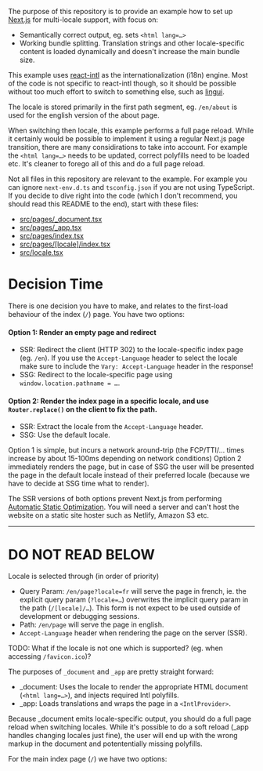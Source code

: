The purpose of this repository is to provide an example how to set up [Next.js][nextjs] for multi-locale support, with focus on:

- Semantically correct output, eg. sets `<html lang=…>`
- Working bundle splitting. Translation strings and other locale-specific content is loaded dynamically and doesn't increase the main bundle size.

This example uses [react-intl] as the internationalization (i18n) engine. Most of the code is not specific to react-intl though, so it should be possible without too much effort to switch to something else, such as [lingui].

The locale is stored primarily in the first path segment, eg. `/en/about` is used for the english version of the about page.

When switching then locale, this example performs a full page reload. While it certainly would be possible to implement it using a regular Next.js page transition, there are many considirations to take into account. For example the `<html lang=…>` needs to be updated, correct polyfills need to be loaded etc. It's cleaner to forego all of this and do a full page reload.

Not all files in this repository are relevant to the example. For example you can ignore `next-env.d.ts` and `tsconfig.json` if you are not using TypeScript. If you decide to dive right into the code (which I don't recommend, you should read this README to the end), start with these files:

- [src/pages/\_document.tsx](src/pages/_document.tsx)
- [src/pages/\_app.tsx](src/pages/_app.tsx)
- [src/pages/index.tsx](src/pages/index.tsx)
- [src/pages/[locale]/index.tsx](src/pages/[locale]/index.tsx)
- [src/locale.tsx](src/locale.tsx)

# Decision Time

There is one decision you have to make, and relates to the first-load behaviour of the index (`/`) page. You have two options:

#### Option 1: Render an empty page and redirect

- SSR: Redirect the client (HTTP 302) to the locale-specific index page (eg. `/en`). If you use the `Accept-Language` header to select the locale make sure to include the `Vary: Accept-Language` header in the response!
- SSG: Redirect to the locale-specific page using `window.location.pathname = …`.

#### Option 2: Render the index page in a specific locale, and use `Router.replace()` on the client to fix the path.

- SSR: Extract the locale from the `Accept-Language` header.
- SSG: Use the default locale.

Option 1 is simple, but incurs a network around-trip (the FCP/TTI/… times increase by about 15-100ms depending on network conditions) Option 2 immediately renders the page, but in case of SSG the user will be presented the page in the default locale instead of their preferred locale (because we have to decide at SSG time what to render).

The SSR versions of both options prevent Next.js from performing [Automatic Static Optimization](https://nextjs.org/docs/advanced-features/automatic-static-optimization). You will need a server and can't host the website on a static site hoster such as Netlify, Amazon S3 etc.

---

# DO NOT READ BELOW

Locale is selected through (in order of priority)

- Query Param: `/en/page?locale=fr` will serve the page in french, ie. the explicit query param (`?locale=…`) overwrites the implicit query param in the path (`/[locale]/…`). This form is not expect to be used outside of development or debugging sessions.
- Path: `/en/page` will serve the page in english.
- `Accept-Language` header when rendering the page on the server (SSR).

TODO: What if the locale is not one which is supported? (eg. when accessing `/favicon.ico`)?

The purposes of `_document` and `_app` are pretty straight forward:

- \_document: Uses the locale to render the appropriate HTML document (`<html lang=…>`), and injects required Intl polyfills.
- \_app: Loads translations and wraps the page in a `<IntlProvider>`.

Because \_document emits locale-specific output, you should do a full page reload when switching locales. While it's possible to do a soft reload (\_app handles changing locales just fine), the user will end up with the wrong markup in the document and potententially missing polyfills.

For the main index page (`/`) we have two options:

[nextjs]: https://nextjs.org
[react-intl]: https://github.com/formatjs/react-intl
[lingui]: https://lingui.js.org
